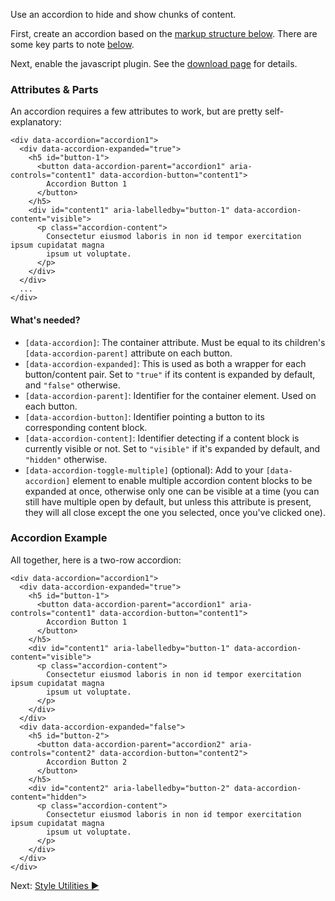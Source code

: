 Use an accordion to hide and show chunks of content.

First, create an accordion based on the [markup structure below](#accordion-example). There are some key parts to note [below](#button).

Next, enable the javascript plugin. See the [download page](download) for details.

### Attributes & Parts

An accordion requires a few attributes to work, but are pretty self-explanatory:

```markup
<div data-accordion="accordion1">
  <div data-accordion-expanded="true">
    <h5 id="button-1">
      <button data-accordion-parent="accordion1" aria-controls="content1" data-accordion-button="content1">
        Accordion Button 1
      </button>
    </h5>
    <div id="content1" aria-labelledby="button-1" data-accordion-content="visible">
      <p class="accordion-content">
        Consectetur eiusmod laboris in non id tempor exercitation ipsum cupidatat magna
        ipsum ut voluptate.
      </p>
    </div>
  </div>
  ...
</div>
```

#### What's needed?
* `[data-accordion]`: The container attribute. Must be equal to its children's `[data-accordion-parent]` attribute on each button.
* `[data-accordion-expanded]`: This is used as both a wrapper for each button/content pair. Set to `"true"` if its content is expanded by default, and `"false"` otherwise.
* `[data-accordion-parent]`: Identifier for the container element. Used on each button.
* `[data-accordion-button]`: Identifier pointing a button to its corresponding content block.
* `[data-accordion-content]`: Identifier detecting if a content block is currently visible or not. Set to `"visible"` if it's expanded by default, and `"hidden"` otherwise.
* `[data-accordion-toggle-multiple]` (optional): Add to your `[data-accordion]` element to enable multiple accordion content blocks to be expanded at once, otherwise only one can be visible at a time (you can still have multiple open by default, but unless this attribute is present, they will all close except the one you selected, once you've clicked one).

### Accordion Example

All together, here is a two-row accordion:

```markup
<div data-accordion="accordion1">
  <div data-accordion-expanded="true">
    <h5 id="button-1">
      <button data-accordion-parent="accordion1" aria-controls="content1" data-accordion-button="content1">
        Accordion Button 1
      </button>
    </h5>
    <div id="content1" aria-labelledby="button-1" data-accordion-content="visible">
      <p class="accordion-content">
        Consectetur eiusmod laboris in non id tempor exercitation ipsum cupidatat magna
        ipsum ut voluptate.
      </p>
    </div>
  </div>
  <div data-accordion-expanded="false">
    <h5 id="button-2">
      <button data-accordion-parent="accordion2" aria-controls="content2" data-accordion-button="content2">
        Accordion Button 2
      </button>
    </h5>
    <div id="content2" aria-labelledby="button-2" data-accordion-content="hidden">
      <p class="accordion-content">
        Consectetur eiusmod laboris in non id tempor exercitation ipsum cupidatat magna
        ipsum ut voluptate.
      </p>
    </div>
  </div>
</div>
```

Next: [Style Utilities ►](style-utilities)
